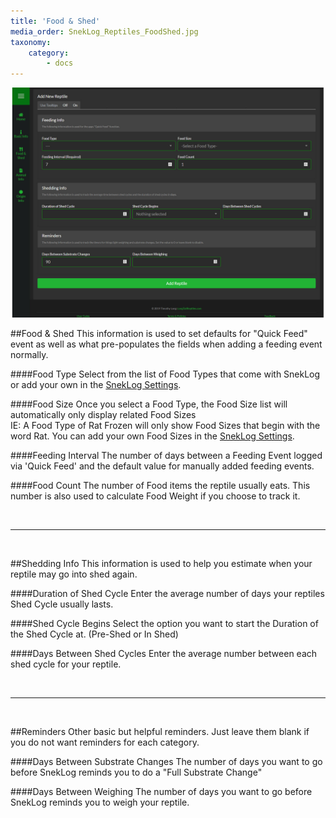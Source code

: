 ```yaml
---
title: 'Food & Shed'
media_order: SnekLog_Reptiles_FoodShed.jpg
taxonomy:
    category:
        - docs
---
```


![](SnekLog_Reptiles_FoodShed.jpg)

##Food & Shed
This information is used to set defaults for "Quick Feed" event as well as what pre-populates the fields when adding a feeding event normally.

####Food Type
Select from the list of Food Types that come with SnekLog or add your own in the [SnekLog Settings](https://help.sneklog.com/settings/sneklog-settings/events-and-categories).

####Food Size
Once you select a Food Type, the Food Size list will automatically only display related Food Sizes <br>
IE: A Food Type of Rat Frozen will only show Food Sizes that begin with the word Rat. You can add your own Food Sizes in the [SnekLog Settings](https://help.sneklog.com/settings/sneklog-settings/food-sizes).

####Feeding Interval
The number of days between a Feeding Event logged via 'Quick Feed' and the default value for manually added feeding events. <br>

####Food Count
The number of Food items the reptile usually eats. This number is also used to calculate Food Weight if you choose to track it.

&nbsp;

---

&nbsp;

##Shedding Info
This information is used to help you estimate when your reptile may go into shed again.

####Duration of Shed Cycle
Enter the average number of days your reptiles Shed Cycle usually lasts.

####Shed Cycle Begins
Select the option you want to start the Duration of the Shed Cycle at. (Pre-Shed or In Shed)

####Days Between Shed Cycles
Enter the average number between each shed cycle for your reptile.

&nbsp;

---

&nbsp;

##Reminders
Other basic but helpful reminders. Just leave them blank if you do not want reminders for each category.

####Days Between Substrate Changes
The number of days you want to go before SnekLog reminds you to do a "Full Substrate Change"

####Days Between Weighing
The number of days you want to go before SnekLog reminds you to weigh your reptile.